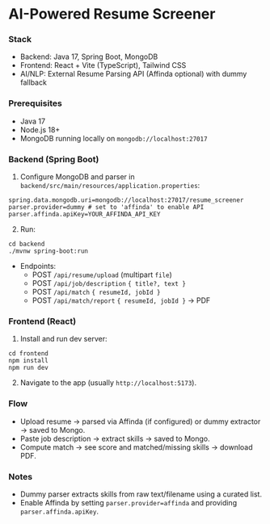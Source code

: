 # AI-Powered Resume Screener

### Stack
- Backend: Java 17, Spring Boot, MongoDB
- Frontend: React + Vite (TypeScript), Tailwind CSS
- AI/NLP: External Resume Parsing API (Affinda optional) with dummy fallback

### Prerequisites
- Java 17
- Node.js 18+
- MongoDB running locally on `mongodb://localhost:27017`

### Backend (Spring Boot)
1. Configure MongoDB and parser in `backend/src/main/resources/application.properties`:
```
spring.data.mongodb.uri=mongodb://localhost:27017/resume_screener
parser.provider=dummy # set to 'affinda' to enable API
parser.affinda.apiKey=YOUR_AFFINDA_API_KEY
```
2. Run:
```
cd backend
./mvnw spring-boot:run
```
- Endpoints:
  - POST `/api/resume/upload` (multipart `file`)
  - POST `/api/job/description` `{ title?, text }`
  - POST `/api/match` `{ resumeId, jobId }`
  - POST `/api/match/report` `{ resumeId, jobId }` -> PDF

### Frontend (React)
1. Install and run dev server:
```
cd frontend
npm install
npm run dev
```
2. Navigate to the app (usually `http://localhost:5173`).

### Flow
- Upload resume -> parsed via Affinda (if configured) or dummy extractor -> saved to Mongo.
- Paste job description -> extract skills -> saved to Mongo.
- Compute match -> see score and matched/missing skills -> download PDF.

### Notes
- Dummy parser extracts skills from raw text/filename using a curated list.
- Enable Affinda by setting `parser.provider=affinda` and providing `parser.affinda.apiKey`.

